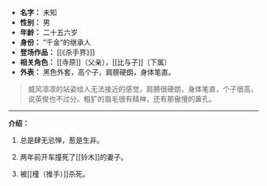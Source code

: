 
- **名字：** 未知
- **性别：** 男
- **年龄：** 二十五六岁
- **身份：** ”千金“的继承人
- **登场作品：** [[《杀手界》]]
- **相关角色：** [[寺原]]（父亲），[[比与子]]（下属）
- **外表：** 黑色外套，高个子，肩膀硬朗，身体笔直。

> 威风凛凛的站姿给人无法接近的感觉，肩膀很硬朗，身体笔直，个子很高，说英俊也不过分。粗犷的眉毛很有精神，还有那傲慢的鼻孔。

---

**介绍：** 

1. 总是肆无忌惮，惹是生非。

2. 两年前开车撞死了[[铃木]]的妻子。

3. 被[[槿（推手）]]杀死。
